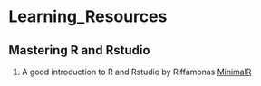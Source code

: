 # Learning_Resources

## Mastering R and Rstudio  
1. A good introduction to R and Rstudio by Riffamonas [MinimalR](https://riffomonas.org/minimalR/)
